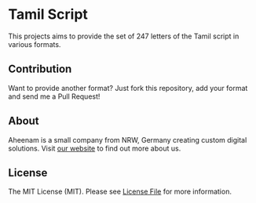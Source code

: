 Tamil Script
===

This projects aims to provide the set of 247 letters of the Tamil script in various formats.

Contribution
---

Want to provide another format? Just fork this repository, add your format and send me a Pull Request!

About
---
Aheenam is a small company from NRW, Germany creating custom digital solutions. Visit [our website](https://aheenam.com) to find out more about us.

License
---
The MIT License (MIT). Please see [License File](LICENSE)
for more information.
